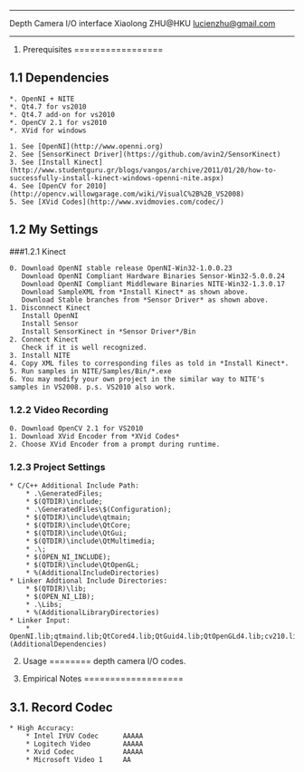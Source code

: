 *********************************
Depth Camera I/O interface
Xiaolong ZHU@HKU
lucienzhu@gmail.com
*********************************

1. Prerequisites
=================

1.1 Dependencies
------------------
	*. OpenNI + NITE
	*. Qt4.7 for vs2010
	*. Qt4.7 add-on for vs2010
	*. OpenCV 2.1 for vs2010
	*. XVid for windows

	1. See [OpenNI](http://www.openni.org)
	2. See [SensorKinect Driver](https://github.com/avin2/SensorKinect)
	3. See [Install Kinect](http://www.studentguru.gr/blogs/vangos/archive/2011/01/20/how-to-successfully-install-kinect-windows-openni-nite.aspx)
	4. See [OpenCV for 2010](http://opencv.willowgarage.com/wiki/VisualC%2B%2B_VS2008)
	5. See [XVid Codes](http://www.xvidmovies.com/codec/)

1.2 My Settings
-----------------

###1.2.1 Kinect

	0. Download OpenNI stable release OpenNI-Win32-1.0.0.23
	   Download OpenNI Compliant Hardware Binaries Sensor-Win32-5.0.0.24
	   Download OpenNI Compliant Middleware Binaries NITE-Win32-1.3.0.17
	   Download SampleXML from *Install Kinect* as shown above.
	   Download Stable branches from *Sensor Driver* as shown above.
	1. Disconnect Kinect
	   Install OpenNI
	   Install Sensor
	   Install SensorKinect in *Sensor Driver*/Bin
	2. Connect Kinect
	   Check if it is well recognized.
	3. Install NITE
	4. Copy XML files to corresponding files as told in *Install Kinect*.
	5. Run samples in NITE/Samples/Bin/*.exe
	6. You may modify your own project in the similar way to NITE's samples in VS2008. p.s. VS2010 also work.

### 1.2.2 Video Recording

	0. Download OpenCV 2.1 for VS2010
	1. Download XVid Encoder from *XVid Codes*
	2. Choose XVid Encoder from a prompt during runtime.

### 1.2.3 Project Settings
	* C/C++ Additional Include Path: 
		* .\GeneratedFiles;
		* $(QTDIR)\include;
		* .\GeneratedFiles\$(Configuration);
		* $(QTDIR)\include\qtmain;
		* $(QTDIR)\include\QtCore;
		* $(QTDIR)\include\QtGui;
		* $(QTDIR)\include\QtMultimedia;
		* .\;
		* $(OPEN_NI_INCLUDE);
		* $(QTDIR)\include\QtOpenGL;
		* %(AdditionalIncludeDirectories)
	* Linker Addtional Include Directories:
		* $(QTDIR)\lib;
		* $(OPEN_NI_LIB);
		* .\Libs;
		* %(AdditionalLibraryDirectories)
	* Linker Input:
		* OpenNI.lib;qtmaind.lib;QtCored4.lib;QtGuid4.lib;QtOpenGLd4.lib;cv210.lib;cxcore210.lib;highgui210.lib;%(AdditionalDependencies)

2. Usage
========
depth camera I/O codes.


3. Empirical Notes
===================

3.1. Record Codec
--------------
	* High Accuracy:
		* Intel IYUV Codec	    AAAAA
		* Logitech Video		AAAAA
		* Xvid Codec			AAAAA
		* Microsoft Video 1	    AA

